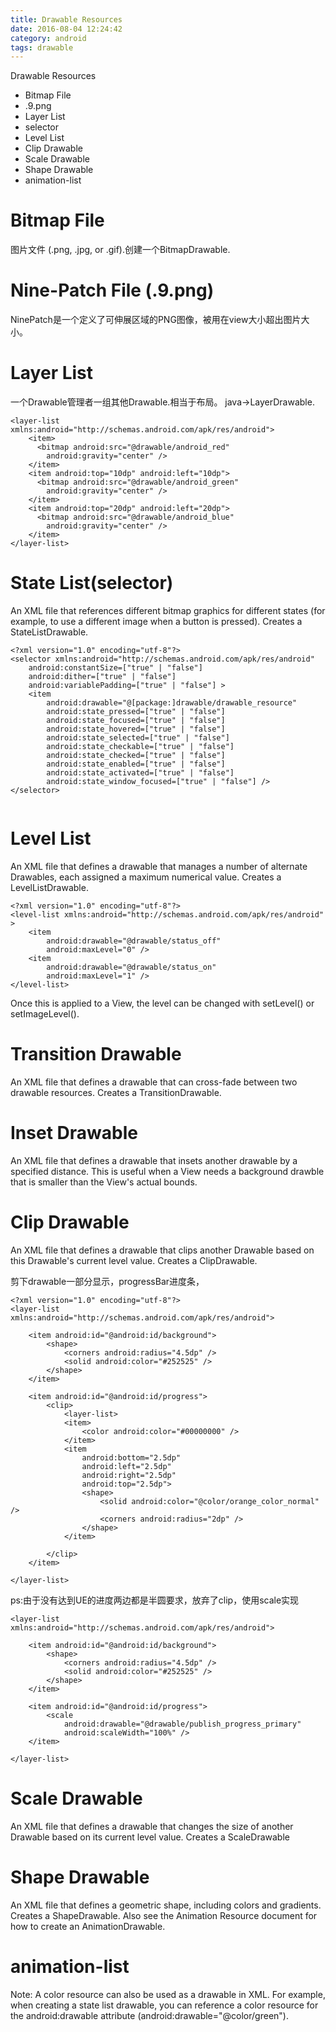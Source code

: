 ```yaml
---
title: Drawable Resources
date: 2016-08-04 12:24:42
category: android
tags: drawable
---
```

Drawable Resources
- Bitmap File
- .9.png
- Layer List
- selector
- Level List
- Clip Drawable
- Scale Drawable
- Shape Drawable
- animation-list
<!-- more -->
# Bitmap File
图片文件 (.png, .jpg, or .gif).创建一个BitmapDrawable.
# Nine-Patch File (.9.png)
NinePatch是一个定义了可伸展区域的PNG图像，被用在view大小超出图片大小。
# Layer List
一个Drawable管理者一组其他Drawable.相当于布局。 java->LayerDrawable.
```
<layer-list xmlns:android="http://schemas.android.com/apk/res/android">
    <item>
      <bitmap android:src="@drawable/android_red"
        android:gravity="center" />
    </item>
    <item android:top="10dp" android:left="10dp">
      <bitmap android:src="@drawable/android_green"
        android:gravity="center" />
    </item>
    <item android:top="20dp" android:left="20dp">
      <bitmap android:src="@drawable/android_blue"
        android:gravity="center" />
    </item>
</layer-list>
```
# State List(selector)
An XML file that references different bitmap graphics for different states (for example, to use a different image when a button is pressed). Creates a StateListDrawable.
```
<?xml version="1.0" encoding="utf-8"?>
<selector xmlns:android="http://schemas.android.com/apk/res/android"
    android:constantSize=["true" | "false"]
    android:dither=["true" | "false"]
    android:variablePadding=["true" | "false"] >
    <item
        android:drawable="@[package:]drawable/drawable_resource"
        android:state_pressed=["true" | "false"]
        android:state_focused=["true" | "false"]
        android:state_hovered=["true" | "false"]
        android:state_selected=["true" | "false"]
        android:state_checkable=["true" | "false"]
        android:state_checked=["true" | "false"]
        android:state_enabled=["true" | "false"]
        android:state_activated=["true" | "false"]
        android:state_window_focused=["true" | "false"] />
</selector>


```
# Level List
An XML file that defines a drawable that manages a number of alternate Drawables, each assigned a maximum numerical value. Creates a LevelListDrawable.
```
<?xml version="1.0" encoding="utf-8"?>
<level-list xmlns:android="http://schemas.android.com/apk/res/android" >
    <item
        android:drawable="@drawable/status_off"
        android:maxLevel="0" />
    <item
        android:drawable="@drawable/status_on"
        android:maxLevel="1" />
</level-list>
```
Once this is applied to a View, the level can be changed with setLevel() or setImageLevel().

# Transition Drawable
An XML file that defines a drawable that can cross-fade between two drawable resources. Creates a TransitionDrawable.
# Inset Drawable
An XML file that defines a drawable that insets another drawable by a specified distance. This is useful when a View needs a background drawble that is smaller than the View's actual bounds.
# Clip Drawable
An XML file that defines a drawable that clips another Drawable based on this Drawable's current level value. Creates a ClipDrawable.

剪下drawable一部分显示，progressBar进度条，

```
<?xml version="1.0" encoding="utf-8"?>
<layer-list xmlns:android="http://schemas.android.com/apk/res/android">

    <item android:id="@android:id/background">
        <shape>
            <corners android:radius="4.5dp" />
            <solid android:color="#252525" />
        </shape>
    </item>

    <item android:id="@android:id/progress">
        <clip>
            <layer-list>
            <item>
                <color android:color="#00000000" />
            </item>
            <item
                android:bottom="2.5dp"
                android:left="2.5dp"
                android:right="2.5dp"
                android:top="2.5dp">
                <shape>
                    <solid android:color="@color/orange_color_normal" />
                    <corners android:radius="2dp" />
                </shape>
            </item>

        </clip>
    </item>

</layer-list>
```
ps:由于没有达到UE的进度两边都是半圆要求，放弃了clip，使用scale实现
```
<layer-list xmlns:android="http://schemas.android.com/apk/res/android">

    <item android:id="@android:id/background">
        <shape>
            <corners android:radius="4.5dp" />
            <solid android:color="#252525" />
        </shape>
    </item>

    <item android:id="@android:id/progress">
        <scale
            android:drawable="@drawable/publish_progress_primary"
            android:scaleWidth="100%" />
    </item>

</layer-list>
```
# Scale Drawable
An XML file that defines a drawable that changes the size of another Drawable based on its current level value. Creates a ScaleDrawable
# Shape Drawable
An XML file that defines a geometric shape, including colors and gradients. Creates a ShapeDrawable.
Also see the Animation Resource document for how to create an AnimationDrawable.

# animation-list
Note: A color resource can also be used as a drawable in XML. For example, when creating a state list drawable, you can reference a color resource for the android:drawable attribute (android:drawable="@color/green").

